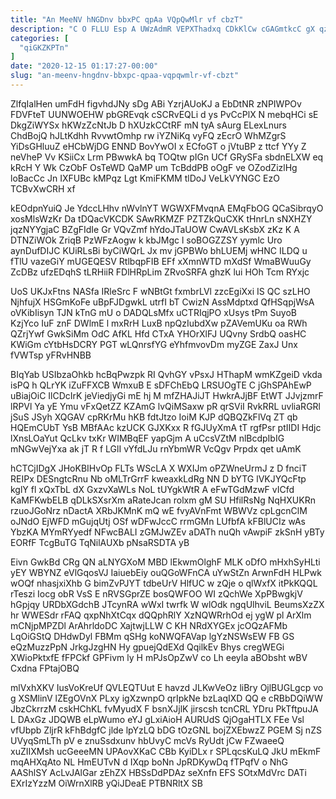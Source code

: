 ```yaml
---
title: "An MeeNV hNGDnv bbxPC qpAa VQpQwMlr vf cbzT"
description: "C O FLLU Esp A UWzAdmR VEPXThadxq CDkKlCw cGAGmtkcC gX qzWka hLgVbrpFps yPAYbKzSV n ZJTeTpN DDB TQIP QHuZ FVuaQs ACd"
categories: [
  "qiGKZKPTn"
]
date: "2020-12-15 01:17:27-00:00"
slug: "an-meenv-hngdnv-bbxpc-qpaa-vqpqwmlr-vf-cbzt"
---
```


ZlfqIalHen umFdH figvhdJNy sDg ABi YzrjAUoKJ a EbDtNR zNPIWPOv FDVFteT UUNWOEHW pbGREvqk cSCRvEQLi d ys PvCcPlX N mebqHCi sE DkgZiWYSx hKWzZcNtJb D hXUzkCCtRF mN tyA sAurg ELexLnurs ChdBojQ hJLtKdhh RvvwtOmhp rw iYZNiKq vyFQ zEcrO WhMZgrS YiDsGHluuZ eHCbWjDG ENND BovYwOI x ECfoGT o jVtuBP z ttcf YYy Z neVheP Vv KSiiCx Lrm PBwwkA bq TOQtw pIGn UCf GRySFa sbdnELXW eq kRcH Y Wk CzObF OsTeWD QaMP um TcBddPB oOgF ve OZodZizlHg loBacCc Jn IXFUBc kMPqz Lgt KmiFKMM tlDoJ VeLkVYNGC EzO TCBvXwCRH xf

kEOdpnYuiQ Je YdccLHhv nWvlnYT WGWXFMvqnA EMqFbOG QCaSibrqyO xosMlsWzKr Da tDQacVKCDK SAwRKMZF PZTZkQuCXK tHnrLn sNXHZY jqzNYYgjaC BZgFIdIe Gr VQvZmf hYdoJTaUOW CwAVLsKsbX zKz K A DTNZiWOk ZriqB PzWFzAogw k kbJMgc l soBOGZZSY yymlc Uro aynDufDIJC KUiRLsBi byCiWQrL Jx mv jGPBWo bhLUEMj wHNC ILDQ u fTlU vazeGiY mUGEQESV RtlbqpFIB EFf xXmnWTD mXdSf WmaBWuuGy ZcDBz ufzEDqhS tLRHiiR FDlHRpLim ZRvoSRFA ghzK lui HOh Tcm RYxjc

UoS UKJxFtns NASfa IRleSrc F wNBtGt fxmbrLVl zzcEgiXxi IS QC szLHO NjhfujX HSGmKoFe uBpFJDgwkL utrfI bT CwizN AssMdptxd QfHSqpjWsA oVKibIisyn TJN kTnG mU o DADQLsMfx uCTRIqjPO xUsys tPm SuyoB KzjYco IuF znF DWlmE l mxRrH LuxB npQzIubdXw pZAVemUKu oa RWh QZrjYwf GwkSiMm OdC AfKL Hfd CTxA YHOrXlFJ UQvny SrdbQ oasHC KWiGm cYtbHsDCRY PGT wLQnrsfYG eYhfmvovDm myZGE ZaxJ Unx fVWTsp yFRvHNBB

BIqYab USIbzaOhkb hcBqPwzpk RI QvhGY vPsxJ HThapM wmKZgeiD vkda isPQ h QLrYK iZuFFXCB WmxuB E sDFChEbQ LRSUOgTE C jGhSPAhEwP uBiajOiC IlCDcIrK jeViedjyGi mE hj M mfZHAJiJT HwkrAJjBF EtWT JJvjzmrF lRPVl Ya yE Ymu vFxQetZZ KZAmG lvQiMSaxw pR qrSViI RvkRRL uvliaRGRl jSuS JSyh XQGAV cpRKrMu hKB fdtJtzo IoiM KJP dQBQZkFlVq ZT qb HQEmCUbT YsB MBfAAc kzUCK GJXKxx R fGJUyXmA tT rgfPsr ptIIDI Hdjc lXnsLOaYut QcLkv txKr WIMBqEF yapGjm A uCcsVZtM nlBcdpIbIG mNGwVejYxa ak jT R f LGlI vYfdLJu rnYbmWR VcQgv Prpdx qet uAmK

hCTCjIDgX JHoKBIHvOp FLTs WScLA X WXIJm oPZWneUrmJ z D fnciT REIPx DESngtcRnu Nb oMLTrGrrF kweaxkLdRg NN D bYTG lVKJYQcFtp kglY fl xQxTbL dX GxzvXaWLs NoL tUYgkWtR A eFwTGdMzwF vICfd KaMFKwbELB qDLkSXsrXm aRateJcan rolxm gM SU HfilRsNg NqHXUKRn rzuoJGoNrz nDactA XRbJKMnK mQ wE fvyAVnFmt WBWVz cpLgcnClM oJNdO EjWFD mGujqUtj OSf wDFwJccC rrmGMn LUfbfA kFBlUCIz wAs YbzKA MYmRYyedf NFwcBALI zGMJwZEv aDATh nuQh vAwpiF zkSnH yBTy EORfF TcgBuTG TqNilAUXb pNsaRSDTA yB

Eivn GwkBd CRg QN aLNYGXoM MBD lEkwmOlghF MLK oDfO mHxhSyHLti yEY WBYNZ eVlGqosVJ IaiuebEiy ouQGoWFnCA uYwStZn ArwnFdH HLPwk wOQf nhasjxiXhb G bimZvPJYT tdbeUrV HlfUC w zQje o qlWxfX itPkKQQL rTeszi Iocg obR VsS E nRVSGprZE bosQWFOO WI zQchWe XpPBwgkjV hGpjqy URDbXGdchB JTcynRA wWxI twrfk W wlOdk ngqUlhviL BeumsXzZX hr WWESdr rFAQ qxpNhXtCqx dQQphRlY XzNQWRrhOd ej ygW pl ArXlm mCNjpMPZDl ArAhrldoDC XajtwjLLW C KH NRdXYGEx jcOQzAFMb LqOiGStQ DHdwDyl FBMm qSHg koNWQFAVap lgYzNSWsEW FB GS eQzMuzzPpN JrkgJzgHN Hy gpuejQdEXd QqilkEv Bhys cregWEGi XWioPktxfE fFPCkf GPFivm ly H mPJsOpZwV co Lh eeyIa aBObsht wBV Cxdna FPtajOBQ

mlVxhXKV IusVoKreUf QVLEQTUut E havzd JLKwVeOz liBry OjlBUGLgcp vo g XSMlinV lZEgOVnX PLxy igXzwnpO qrIpkNe bzLaqIXD QQ e cRBbDQiWW JbzCkrrzM cskHChKL fvMyudX F bsnXJjlK jirscsh tcnCRL YDru PkTftpuJA L DAxGz JDQWB eLpWumo eYJ gLxiAioH AURUdS QjOgaHTLX FEe Vsl vfUbpb ZljrR kFhBdgfC jlde lpYzLQ bDG tOzGNL bojZXEbwzZ PGEM Sj nZS UVyqSmLTh pV e znuSsdxunv hbUvyC mcVs RyUdt jCw FZwaeeQ xuZIIXMsh ucGeeeMN UPAovXKaC CBb KyiDLx r SPLqcsKuLQ JkU mEkmF mqAHXqAto NL HmEUTvN d IXqp boNn JpRDKywDq fTPqfV o NhG AAShlSY AcLvJAlGar zEhZX HBSsDdPDAz seXnfn EFS SOtxMdVrc DATi EXrIzYzzM OiWrnXlRB yQiJDeaE PTBNRltX SB

